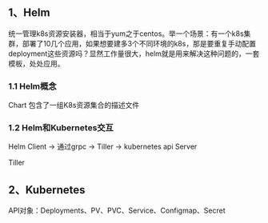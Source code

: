 ## 1、Helm

统一管理k8s资源安装器，相当于yum之于centos。举一个场景：有一个k8s集群，部署了10几个应用，如果想要建多3个不同环境的k8s，那是要重复手动配置deployment这些资源吗？显然工作量很大，helm就是用来解决这种问题的，一套模板，处处应用。

### 1.1 Helm概念

Chart 包含了一组K8s资源集合的描述文件

### 1.2 Helm和Kubernetes交互

Helm Client -> 通过grpc  -> Tiller -> kubernetes api Server

Tiller

## 2、Kubernetes

API对象：Deployments、PV、PVC、Service、Configmap、Secret  

